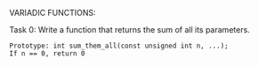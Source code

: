 VARIADIC FUNCTIONS:

Task 0: Write a function that returns the sum of all its parameters.

    Prototype: int sum_them_all(const unsigned int n, ...);
    If n == 0, return 0

